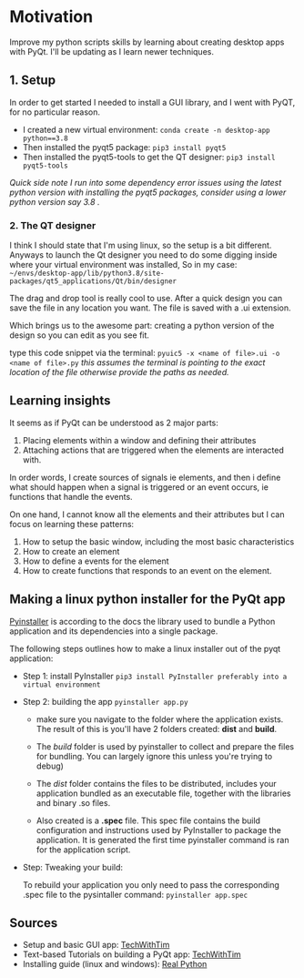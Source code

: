# Motivation

Improve my python scripts skills by learning about creating desktop apps with PyQt.
I'll be updating as I learn newer techniques.

## 1. Setup

In order to get started I needed to install a GUI library, and I went with PyQT, for no particular reason.

- I created a new virtual environment: `conda create -n desktop-app python==3.8`
- Then installed the pyqt5 package: `pip3 install pyqt5`
- Then installed the pyqt5-tools to get the QT designer: `pip3 install pyqt5-tools`

_Quick side note I run into some dependency error issues using the latest python version with installing the pyqt5 packages, consider using a lower python version say 3.8 ._

### 2. The QT designer

I think I should state that I'm using linux, so the setup is a bit different. Anyways to launch the Qt designer you need to do some digging inside where your virtual environment was installed,
So in my case: `~/envs/desktop-app/lib/python3.8/site-packages/qt5_applications/Qt/bin/designer`

The drag and drop tool is really cool to use. After a quick design you can save the file in any location you want. The file is saved with a .ui extension.

Which brings us to the awesome part: creating a python version of the design so you can edit as you see fit.

type this code snippet via the terminal: `pyuic5 -x <name of file>.ui -o <name of file>.py`
_this assumes the terminal is pointing to the exact location of the file otherwise provide the paths as needed._

## Learning insights

It seems as if PyQt can be understood as 2 major parts:

1. Placing elements within a window and defining their attributes
2. Attaching actions that are triggered when the elements are interacted with.

In order words, I create sources of signals ie elements, and then i define what should happen when a signal is triggered or an event occurs, ie functions that handle the events.

On one hand, I cannot know all the elements and their attributes but I can focus on learning these patterns:

1. How to setup the basic window, including the most basic characteristics
2. How to create an element
3. How to define a events for the element
4. How to create functions that responds to an event on the element.

## Making a linux python installer for the PyQt app

[Pyinstaller](https://pyinstaller.org/en/stable/) is according to the docs the library used to bundle a Python application and its dependencies into a single package.

The following steps outlines how to make a linux installer out of the pyqt application:

- Step 1: install PyInstaller
  `pip3 install PyInstaller preferably into a virtual environment`
- Step 2: building the app
  `pyinstaller app.py`
  - make sure you navigate to the folder where the application exists.
  The result of this is you'll have 2 folders created: **dist** and **build**.

  - The _build_ folder is used by pyinstaller to collect and prepare the files for bundling. You can  largely ignore this unless you're trying to debug)

  - The _dist_ folder contains the files to be distributed, includes your application bundled as an executable file, together with the libraries and binary .so files.
  
  - Also created is a **.spec** file.
  This spec file contains the build configuration and instructions used by PyInstaller to package the application. It is generated the first time pyinstaller command is ran for the application script.
  
- Step: Tweaking your build:

  To rebuild your application you only need to pass the corresponding .spec file to the pysintaller command: `pyinstaller app.spec`

## Sources

- Setup and basic GUI app: [TechWithTim](https://www.youtube.com/watch?v=Vde5SH8e1OQ&ab_channel=TechWithTim)
- Text-based Tutorials on building a PyQt app: [TechWithTim](https://www.techwithtim.net/tutorials/pyqt5-tutorial/basic-gui-application/)
- Installing guide (linux and windows): [Real Python](https://realpython.com/qt-designer-python/#:~:text=Installing%20and%20Running%20Qt%20Designer,-There%20are%20several&text=pyqt5%20installs%20PyQt%20and%20a,lib%2Fpython3.)
